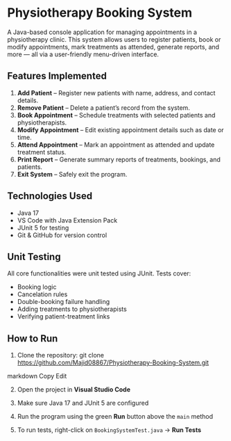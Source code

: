 # Physiotherapy Booking System 

A Java-based console application for managing appointments in a physiotherapy clinic. This system allows users to register patients, book or modify appointments, mark treatments as attended, generate reports, and more — all via a user-friendly menu-driven interface.

## Features Implemented

1. **Add Patient** – Register new patients with name, address, and contact details.  
2. **Remove Patient** – Delete a patient’s record from the system.  
3. **Book Appointment** – Schedule treatments with selected patients and physiotherapists.  
4. **Modify Appointment** – Edit existing appointment details such as date or time.  
5. **Attend Appointment** – Mark an appointment as attended and update treatment status.  
6. **Print Report** – Generate summary reports of treatments, bookings, and patients.  
7. **Exit System** – Safely exit the program.

## Technologies Used

- Java 17
- VS Code with Java Extension Pack
- JUnit 5 for testing
- Git & GitHub for version control

## Unit Testing

All core functionalities were unit tested using JUnit. Tests cover:
- Booking logic
- Cancelation rules
- Double-booking failure handling
- Adding treatments to physiotherapists
- Verifying patient-treatment links

## How to Run

1. Clone the repository:
git clone https://github.com/Majid08867/Physiotherapy-Booking-System.git

markdown
Copy
Edit

2. Open the project in **Visual Studio Code**

3. Make sure Java 17 and JUnit 5 are configured

4. Run the program using the green **Run** button above the `main` method

5. To run tests, right-click on `BookingSystemTest.java` → **Run Tests**
